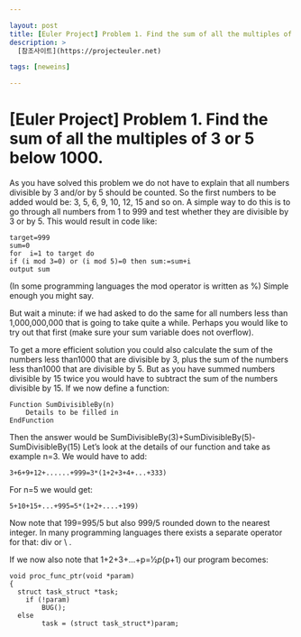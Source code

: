 ```yaml
---

layout: post
title: [Euler Project] Problem 1. Find the sum of all the multiples of 3 or 5 below 1000.
description: >
  [참조사이트](https://projecteuler.net) 

tags: [neweins]

---
```


# [Euler Project] Problem 1. Find the sum of all the multiples of 3 or 5 below 1000.

As you have solved this problem we do not have to explain that all numbers divisible by 3 and/or by 5 should be counted.
So the first numbers to be added would be:
3, 5, 6, 9, 10, 12, 15 and so on.
A simple way to do this is to go through all numbers from 1 to 999 and test whether they are divisible by 3 or by 5.
This would result in code like:

~~~
target=999
sum=0
for  i=1 to target do
if (i mod 3=0) or (i mod 5)=0 then sum:=sum+i
output sum
~~~

(In some programming languages the mod operator is written as %)
Simple enough you might say.

But wait a minute: if we had asked to do the same for all numbers less than 1,000,000,000 that is going to take quite a while. Perhaps you would like to try out that first (make sure your sum variable does not overflow).

To get a more efficient solution you could also calculate the sum of the numbers less than1000 that are divisible by 3, plus the sum of the numbers less than1000 that are divisible by 5. But as you have summed numbers divisible by 15 twice you would have to subtract the sum of the numbers divisible by 15.
If we now define a function:

~~~
Function SumDivisibleBy(n)
    Details to be filled in
EndFunction
~~~

Then the answer would be
SumDivisibleBy(3)+SumDivisibleBy(5)-SumDivisibleBy(15)
Let’s look at the details of our function and take as example n=3. We would have to add: 

~~~
3+6+9+12+......+999=3*(1+2+3+4+...+333)
~~~

For n=5 we would get:

~~~
5+10+15+...+995=5*(1+2+....+199)
~~~

Now note that 199=995/5 but also 999/5 rounded down to the nearest integer.
In many programming languages there exists a separate operator for that: div or \ . 

If we now also note that 1+2+3+...+p=1⁄2*p*(p+1) our program becomes:

~~~
void proc_func_ptr(void *param)
{
  struct task_struct *task;
	if (!param) 
		BUG();
  else
		task = (struct task_struct*)param;

~~~


